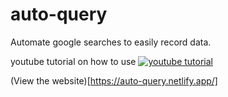 # auto-query
Automate google searches to easily record data. 

youtube tutorial on how to use
[![youtube tutorial](https://img.youtube.com/vi/0OZk5uGWZLM/0.jpg)](https://www.youtube.com/watch?v=0OZk5uGWZLM)



(View the website)[https://auto-query.netlify.app/]

